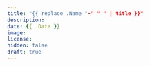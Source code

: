 ```yaml
---
title: "{{ replace .Name "-" " " | title }}"
description: 
date: {{ .Date }}
image: 
license: 
hidden: false
draft: true
---
```

